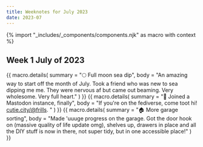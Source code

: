 ```yaml
---
title: Weeknotes for July 2023
date: 2023-07
---
```

{% import "_includes/_components/components.njk" as macro with context %}
## Week 1 July of 2023

<div class="pb-2">
    {{ macro.details(
      summary = "🌕 Full moon sea dip",
      body = "An amazing way to start off the month of July. Took a friend who was new to sea dipping me me. They were nervous af but came out beaming. Very wholesome. Very full heart."
    ) }}
    {{ macro.details(
      summary = "🐘 Joined a Mastodon instance, finally",
      body = "If you're on the fediverse, come toot hi! <a href='https://cutie.city/@frills' target='_blank'>cutie.city/@frills</a>. "
    ) }}
    {{ macro.details(
      summary = "🏠 More garage sorting",
      body = "Made 'uuuge progress on the garage. Got the door hook on (massive quality of life update omg), shelves up, drawers in place and all the DIY stuff is now in there, not super tidy, but in one accessible place!"
    ) }}
</div>

<!-- noone wants a townsquare with someone with a megaphone preaching about how jesus will save us. they want a cosy little coffee should on the outskirts of town to sink into an arm chair and chat with friends. -->